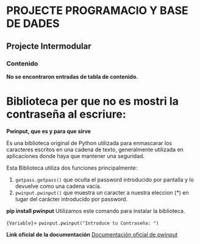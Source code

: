 
# PROJECTE PROGRAMACIO Y BASE DE DADES

## Projecte Intermodular


### Contenido

**No se encontraron entradas de tabla de contenido.**

#  **Biblioteca per que no es mostri la contraseña al escriure:**

**Pwinput, que es y para que sirve**

Es una biblioteca original de Python utilizada para enmascarar los caracteres escritos en una cadena de texto, generalmente utilizada en aplicaciones donde haya que mantener una seguridad.

Esta Biblioteca utiliza dos funciones principalmente:
1. `getpass.getpass()` que oculta el password introducido por pantalla y lo devuelve como una cadena vacía.
2. `pwinput.pwinput()` que muestra un caracter a nuestra eleccion (*) en lugar del carácter introducido por password.

**pip install pwinput**
Utilizamos este comando para instalar la biblioteca.

`{Variable}`= `pwinput.pwinput("Introduce tu Contraseña: ")`

**Link oficial de la documentación** 
[Documentación oficial de pwinput](https://pypi.org/project/pwinput/)





